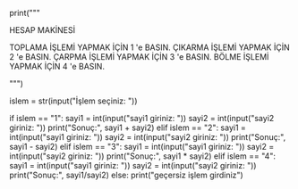 print("""

HESAP MAKİNESİ

TOPLAMA İŞLEMİ YAPMAK İÇİN 1 'e BASIN. 
ÇIKARMA İŞLEMİ YAPMAK İÇİN 2 'e BASIN.
ÇARPMA İŞLEMİ  YAPMAK İÇİN 3 'e BASIN.
BÖLME İŞLEMİ   YAPMAK İÇİN 4 'e BASIN.

""")

islem = str(input("İşlem seçiniz: "))

if islem == "1":
    sayi1 = int(input("sayi1 giriniz: "))
    sayi2 = int(input("sayi2 giriniz: "))
    print("Sonuç:", sayi1 + sayi2)
elif islem == "2":
    sayi1 = int(input("sayi1 giriniz: "))
    sayi2 = int(input("sayi2 giriniz: "))
    print("Sonuç:", sayi1 - sayi2)
elif islem == "3":
    sayi1 = int(input("sayi1 giriniz: "))
    sayi2 = int(input("sayi2 giriniz: "))
    print("Sonuç:", sayi1 * sayi2)
elif islem == "4":
    sayi1 = int(input("sayi1 giriniz: "))
    sayi2 = int(input("sayi2 giriniz: "))
    print("Sonuç:", sayi1/sayi2)
else:
    print("geçersiz işlem girdiniz")
